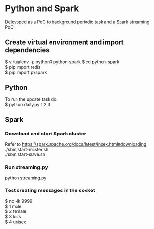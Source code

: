 # Python and Spark
Delevoped as a PoC to background periodic task and a Spark streaming PoC

## Create virtual environment and import dependencies
$ virtualenv -p python3 python-spark
$ cd python-spark  
$ pip import redis  
$ pip import pyspark  

## Python
To run the update task do:  
$ python daily.py 1,2,3  

## Spark
### Download and start Spark cluster
Refer to https://spark.apache.org/docs/latest/index.html#downloading  
./sbin/start-master.sh  
./sbin/start-slave.sh <master-spark-URL>  

### Run streaming.py
python streaming.py

### Test creating messages in the socket
$ nc -lk 9999  
$ 1 male  
$ 2 female  
$ 3 kids  
$ 4 unisex  
